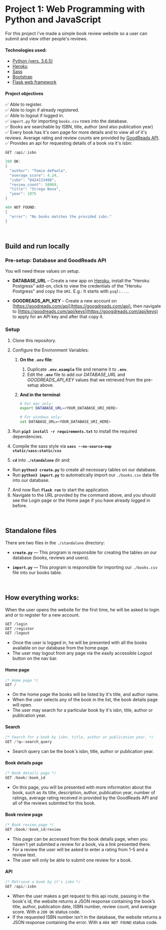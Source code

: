 # Project 1: Web Programming with Python and JavaScript
For this project i've made a simple book review website so a user can submit and view other people's reviews.


#### Technologies used:
- [Python (vers. 3.6.5)](https://python.org)
- [Heroku](https://heroku.com)
- [Sass](https://sass-lang.com/)
- [Bootstrap](https://getbootstrap.com/)
- [Flask web framework](https://flask.palletsprojects.com)

#### Project objectives
:white_check_mark: Able to register.<br>
:white_check_mark: Able to login if already registered.<br>
:white_check_mark: Able to logout if logged in.<br>
:white_check_mark: `import.py` for importing `books.csv` rows into the database.<br>
:white_check_mark: Books are searchable by ISBN, title, author (and also publication year)<br>
:white_check_mark: Every book has it's own page for more details and to view all of it's reviews. Average rating and review counts are provided by [GoodReads API](https://goodreads.com/api).<br>
:white_check_mark: Provides an api for requesting details of a book via it's isbn:<br>
    
```swift
GET /api/:isbn

200 OK:
{
  "author": "Tomie dePaola", 
  "average_score": 4.24, 
  "isbn": "8424133498", 
  "review_count": 58069, 
  "title": "Strega Nona", 
  "year": 1975
}

404 NOT FOUND:
{
  "error": "No books matches the provided isbn."
}
```

<br>

## Build and run locally
### Pre-setup: Database and GoodReads API
You will need these values on setup.
* **DATABASE_URL** – Create a new app on [Heroku](https://heroku.com), install the "Heroku Postgress" add-on, click to view the credentials of the "Heroku Postgress" and copy the `URI`. E.g.: It starts with `psql:...`.

* **GOODREADS_API_KEY** – Create a new account on [https://goodreads.com/api](https://googdreads.com/api), then navigate to [https://goodreads.com/api/keys](https://googdreads.com/api/keys) to apply for an API key and after that copy it.


### Setup
1. Clone this repository.
2. Configure the Environment Variables:
    1. **On the `.env` file**:
        1. Duplicate **`.env.example`** file and rename it to **`.env`**.
        2. Edit the **`.env`** file to add our *DATABASE_URL* and *GOODREADS_API_KEY* values that we retrieved from the pre-setup above.
        
    2. **And in the terminal**:
        ```bash
        # For mac only:
        export DATABASE_URL=<YOUR_DATABASE_URI_HERE>
        
        # For windows only:
        set DATABASE_URL=<YOUR_DATABASE_URI_HERE>
        ```

3. Run **`pip3 install -r requirements.txt`** to install the required dependencies.
4. Compile the sass style via **`sass --no-source-map static/sass:static/css`**
5. **`cd`** into **`./standalone`** dir and:
- Run **`python3 create.py`** to create all necessary tables on our database.
- Run **`python3 import.py`** to automatically import our `./books.csv` data file into our database.
7. And now Run **`flask run`** to start the application.
8. Navigate to the URL provided by the command above, and you should see the Login page or the Home page if you have already logged in before.

<br>

## Standalone files
There are two files in the `./standalone` directory:
- **`create.py`** –– This program is responsible for creating the tables on our database (books, reviews and users).

- **`import.py`** –– This program is responsible for importing our `./books.csv` file into our books table.

<br>

## How everything works:
When the user opens the website for the first time, he will be asked to login and or to register for a new account.
```swift
GET /login
GET /register
GET /logout
```
- Once the user is logged in, he will be presented with all the books available on our database from the home page.
- The user may logout from any page via the easily accessible Logout button on the nav bar.

#### Home page
```swift
/* Home page */
GET /
```
- On the home page the books will be listed by it's title, and author name.
- When the user selects any of the book in the list, the book details page will open.
- The user may search for a particular book by it's isbn, title, author or publication year.

#### Search
```swift
/* Search for a book by isbn, title, author or publication year. */
GET /?q=:search_query
```
- Search query can be the book's isbn, title, author or publication year.


#### Book details page
```swift
/* Book details page */
GET /book/:book_id
```
- On this page, you will be presented with more information about the book, such as its title, description, author, publication year, number of ratings, average rating received in provided by the GoodReads API and all of the reviews submited for this book.


#### Book review page
```swift
/* Book review page */
GET /book/:book_id/review
```
- This page can be accessed from the book details page, when you haven't yet submited a review for a book, via a link presented there.
- For a review the user will be asked to enter a rating from 1-5 and a review text.
- The user will only be able to submit one review for a book.

#### API
```swift
/* Retrieve a book by it's isbn */
GET /api/:isbn
```
- When the user makes a get request to this api route, passing in the book's id, the website returns a JSON response containing the book’s title, author, publication date, ISBN number, review count, and average score. With a `200 OK` status code.
- If the requested ISBN number isn’t in the database, the website returns a JSON response containing the error. With a `404 NOT FOUND` status code.